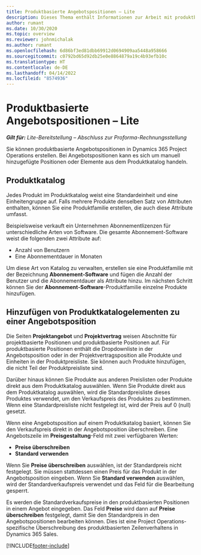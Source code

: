 ```yaml
---
title: Produktbasierte Angebotspositionen – Lite
description: Dieses Thema enthält Informationen zur Arbeit mit produktbasierten Angebotszeilen.
author: rumant
ms.date: 10/30/2020
ms.topic: overview
ms.reviewer: johnmichalak
ms.author: rumant
ms.openlocfilehash: 6d86bf3ed81dbb69912d0694909aa5448a958666
ms.sourcegitcommit: c0792bd65d92db25e0e8864879a19c4b93efb10c
ms.translationtype: HT
ms.contentlocale: de-DE
ms.lasthandoff: 04/14/2022
ms.locfileid: "8574936"
---
```

# <a name="product-based-quote-lines-overview---lite"></a>Produktbasierte Angebotspositionen – Lite

_**Gilt für:** Lite-Bereitstellung – Abschluss zur Proforma-Rechnungsstellung_

Sie können produktbasierte Angebotspositionen in Dynamics 365 Project Operations erstellen. Bei Angebotspositionen kann es sich um manuell hinzugefügte Positionen oder Elemente aus dem Produktkatalog handeln.

## <a name="product-catalog"></a>Produktkatalog

Jedes Produkt im Produktkatalog weist eine Standardeinheit und eine Einheitengruppe auf. Falls mehrere Produkte denselben Satz von Attributen enthalten, können Sie eine Produktfamilie erstellen, die auch diese Attribute umfasst. 

Beispielsweise verkauft ein Unternehmen Abonnementlizenzen für unterschiedliche Arten von Software. Die gesamte Abonnement-Software weist die folgenden zwei Attribute auf:

- Anzahl von Benutzern
- Eine Abonnementdauer in Monaten

Um diese Art von Katalog zu verwalten, erstellen sie eine Produktfamilie mit der Bezeichnung **Abonnement-Software** und fügen die Anzahl der Benutzer und die Abonnementdauer als Attribute hinzu. Im nächsten Schritt können Sie der **Abonnement-Software**-Produktfamilie einzelne Produkte hinzufügen.

## <a name="add-product-catalog-items-to-a-project-quote"></a>Hinzufügen von Produktkatalogelementen zu einer Angebotsposition

Die Seiten **Projektangebot** und **Projektvertrag** weisen Abschnitte für projektbasierte Positionen und produktbasierte Positionen auf. Für produktbasierte Positionen enthält die Dropdownliste in der Angebotsposition oder in der Projektvertragsposition alle Produkte und Einheiten in der Produktpreisliste. Sie können auch Produkte hinzufügen, die nicht Teil der Produktpreisliste sind.

Darüber hinaus können Sie Produkte aus anderen Preislisten oder Produkte direkt aus dem Produktkatalog auswählen. Wenn Sie Produkte direkt aus dem Produktkatalog auswählen, wird die Standardpreisliste dieses Produktes verwendet, um den Verkaufspreis des Produktes zu bestimmen. Wenn eine Standardpreisliste nicht festgelegt ist, wird der Preis auf 0 (null) gesetzt.

Wenn eine Angebotsposition auf einem Produktkatalog basiert, können Sie den Verkaufspreis direkt in der Angebotsposition überschreiben. Eine Angebotszeile im **Preisgestaltung**-Feld mit zwei verfügbaren Werten:

- **Preise überschreiben**
- **Standard verwenden**

Wenn Sie **Preise überschreiben** auswählen, ist der Standardpreis nicht festgelegt. Sie müssen stattdessen einen Preis für das Produkt in der Angebotsposition eingeben. Wenn Sie **Standard verwenden** auswählen, wird der Standardverkaufspreis verwendet und das Feld für die Bearbeitung gesperrt.

Es werden die Standardverkaufspreise in den produktbasierten Positionen in einem Angebot eingegeben. Das Feld **Preise** wird dann auf **Preise überschreiben** festgelegt, damit Sie den Standardpreis in den Angebotspositionen bearbeiten können. Dies ist eine Project Operations-spezifische Überschreibung des produktbasierten Zeilenverhaltens in Dynamics 365 Sales.


[!INCLUDE[footer-include](../../includes/footer-banner.md)]
